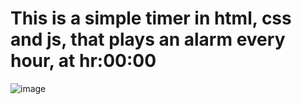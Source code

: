 # This is a simple timer in html, css and js, that plays an alarm every hour, at hr:00:00

![image](https://github.com/BadPotato1007/timer-html/assets/70943638/429cd3e6-5c4b-47e7-bb7c-64abf0893dc0)

